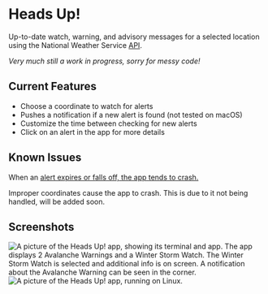 # Heads Up!
Up-to-date watch, warning, and advisory messages for a selected location using the National Weather Service [API](https://api.weather.gov/).

*Very much still a work in progress, sorry for messy code!*

## Current Features

- Choose a coordinate to watch for alerts
- Pushes a notification if a new alert is found (not tested on macOS)
- Customize the time between checking for new alerts
- Click on an alert in the app for more details

## Known Issues

When an [alert expires or falls off, the app tends to crash.](https://github.com/spikeyscout/headsup/issues/1)

Improper coordinates cause the app to crash. This is due to it not being handled, will be added soon.

## Screenshots

![A picture of the Heads Up! app, showing its terminal and app. The app displays 2 Avalanche Warnings and a Winter Storm Watch. The Winter Storm Watch is selected and additional info is on screen. A notification about the Avalanche Warning can be seen in the corner.](https://raw.githubusercontent.com/spikeyscout/headsup/2b2ad11f2dc583d69bde8a0b6c8b356fc77b4a82/img/img1.png)
![A picture of the Heads Up! app, running on Linux.](https://github.com/spikeyscout/headsup/blob/main/img/img2.png?raw=true)
